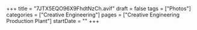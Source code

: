 +++
title = "7JTX5EQO96X9FhdtNzCh.avif"
draft = false
tags = ["Photos"]
categories = ["Creative Engineering"]
pages = ["Creative Engineering Production Plant"]
startDate = ""
+++
